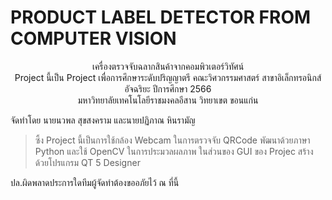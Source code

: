 # PRODUCT LABEL DETECTOR FROM COMPUTER VISION
<div id="header" align="center">เครื่องตรวจจับฉลากสินค้าจากคอมพิวเตอร์วิทัศน์</div>

<div id="text1" align="center">Project นี้เป็น Project เพื่อการศึกษาระดับปริญญาตรี คณะวิศวกรรมศาสตร์ สาขาอิเล็กทรอนิกส์อัจฉริยะ ปีการศึกษา 2566 </div>
<div id="text1" align="center">มหาวิทยาลัยเทคโนโลยีราชมงคลอีสาน วิทยาเขต ขอนแก่น</div>

จัดทำโดย นายนวพล สุขสงคราม และนายปฏิภาณ หินรามัญ

>ซึ้ง Project นี้เป็นการใช้กล้อง Webcam ในการตรวจจับ QRCode พัฒนาด้วยภาษา Python และใช้ OpenCV ในการประมวลผลภาพ ในส่วนของ GUI ของ Projec สร้างด้วยโปรแกรม QT 5 Designer 

ปล.ผิดพลาดประการใดทีมผู้จัดทำต้องขออภัยไว้ ณ ที่นี้
